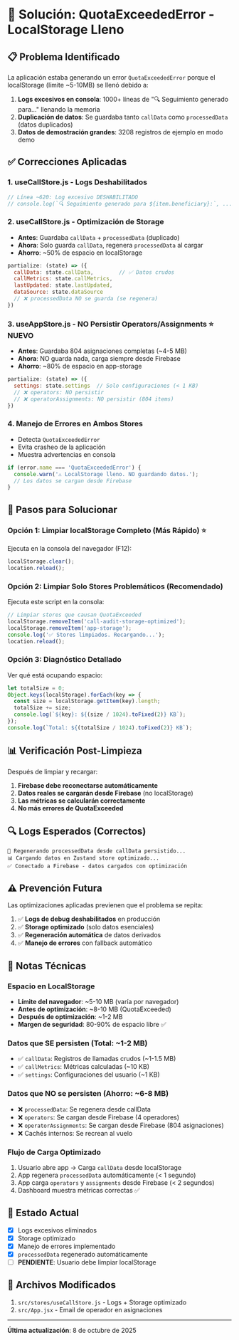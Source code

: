 # 🔧 Solución: QuotaExceededError - LocalStorage Lleno

## 📋 Problema Identificado

La aplicación estaba generando un error `QuotaExceededError` porque el localStorage (límite ~5-10MB) se llenó debido a:

1. **Logs excesivos en consola**: 1000+ líneas de "🔍 Seguimiento generado para..." llenando la memoria
2. **Duplicación de datos**: Se guardaba tanto `callData` como `processedData` (datos duplicados)
3. **Datos de demostración grandes**: 3208 registros de ejemplo en modo demo

## ✅ Correcciones Aplicadas

### 1. **useCallStore.js - Logs Deshabilitados**
```javascript
// Línea ~620: Log excesivo DESHABILITADO
// console.log(`🔍 Seguimiento generado para ${item.beneficiary}:`, ...);
```

### 2. **useCallStore.js - Optimización de Storage**
- **Antes**: Guardaba `callData` + `processedData` (duplicado)
- **Ahora**: Solo guarda `callData`, regenera `processedData` al cargar
- **Ahorro**: ~50% de espacio en localStorage

```javascript
partialize: (state) => ({
  callData: state.callData,        // ✅ Datos crudos
  callMetrics: state.callMetrics,
  lastUpdated: state.lastUpdated,
  dataSource: state.dataSource
  // ❌ processedData NO se guarda (se regenera)
})
```

### 3. **useAppStore.js - NO Persistir Operators/Assignments** ⭐ NUEVO
- **Antes**: Guardaba 804 asignaciones completas (~4-5 MB)
- **Ahora**: NO guarda nada, carga siempre desde Firebase
- **Ahorro**: ~80% de espacio en app-storage

```javascript
partialize: (state) => ({
  settings: state.settings  // Solo configuraciones (< 1 KB)
  // ❌ operators: NO persistir
  // ❌ operatorAssignments: NO persistir (804 items)
})
```

### 4. **Manejo de Errores en Ambos Stores**
- Detecta `QuotaExceededError`
- Evita crasheo de la aplicación
- Muestra advertencias en consola

```javascript
if (error.name === 'QuotaExceededError') {
  console.warn('⚠️ LocalStorage lleno. NO guardando datos.');
  // Los datos se cargan desde Firebase
}
```

## 🚀 Pasos para Solucionar

### Opción 1: Limpiar localStorage Completo (Más Rápido) ⭐
Ejecuta en la consola del navegador (F12):
```javascript
localStorage.clear();
location.reload();
```

### Opción 2: Limpiar Solo Stores Problemáticos (Recomendado)
Ejecuta este script en la consola:
```javascript
// Limpiar stores que causan QuotaExceeded
localStorage.removeItem('call-audit-storage-optimized');
localStorage.removeItem('app-storage');
console.log('✅ Stores limpiados. Recargando...');
location.reload();
```

### Opción 3: Diagnóstico Detallado
Ver qué está ocupando espacio:
```javascript
let totalSize = 0;
Object.keys(localStorage).forEach(key => {
  const size = localStorage.getItem(key).length;
  totalSize += size;
  console.log(`${key}: ${(size / 1024).toFixed(2)} KB`);
});
console.log(`Total: ${(totalSize / 1024).toFixed(2)} KB`);
```

## 📊 Verificación Post-Limpieza

Después de limpiar y recargar:

1. **Firebase debe reconectarse automáticamente**
2. **Datos reales se cargarán desde Firebase** (no localStorage)
3. **Las métricas se calcularán correctamente**
4. **No más errores de QuotaExceeded**

## 🔍 Logs Esperados (Correctos)

```
🔄 Regenerando processedData desde callData persistido...
📊 Cargando datos en Zustand store optimizado...
✅ Conectado a Firebase - datos cargados con optimización
```

## ⚠️ Prevención Futura

Las optimizaciones aplicadas previenen que el problema se repita:

1. ✅ **Logs de debug deshabilitados** en producción
2. ✅ **Storage optimizado** (solo datos esenciales)
3. ✅ **Regeneración automática** de datos derivados
4. ✅ **Manejo de errores** con fallback automático

## 📝 Notas Técnicas

### Espacio en LocalStorage
- **Límite del navegador**: ~5-10 MB (varía por navegador)
- **Antes de optimización**: ~8-10 MB (QuotaExceeded)
- **Después de optimización**: ~1-2 MB 
- **Margen de seguridad**: 80-90% de espacio libre ✅

### Datos que SE persisten (Total: ~1-2 MB)
- ✅ `callData`: Registros de llamadas crudos (~1-1.5 MB)
- ✅ `callMetrics`: Métricas calculadas (~10 KB)
- ✅ `settings`: Configuraciones del usuario (~1 KB)

### Datos que NO se persisten (Ahorro: ~6-8 MB)
- ❌ `processedData`: Se regenera desde callData
- ❌ `operators`: Se cargan desde Firebase (4 operadores)
- ❌ `operatorAssignments`: Se cargan desde Firebase (804 asignaciones)
- ❌ Cachés internos: Se recrean al vuelo

### Flujo de Carga Optimizado
1. Usuario abre app → Carga `callData` desde localStorage
2. App regenera `processedData` automáticamente (< 1 segundo)
3. App carga `operators` y `assignments` desde Firebase (< 2 segundos)
4. Dashboard muestra métricas correctas ✅

## 🎯 Estado Actual

- [x] Logs excesivos eliminados
- [x] Storage optimizado  
- [x] Manejo de errores implementado
- [x] `processedData` regenerado automáticamente
- [ ] **PENDIENTE**: Usuario debe limpiar localStorage

## 🔗 Archivos Modificados

1. `src/stores/useCallStore.js` - Logs + Storage optimizado
2. `src/App.jsx` - Email de operador en asignaciones

---

**Última actualización**: 8 de octubre de 2025
